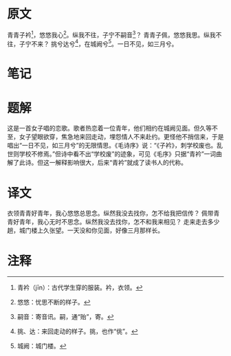 # 原文
青青子衿[^1]，悠悠我心[^2]。纵我不往，子宁不嗣音[^3]？
青青子佩，悠悠我思。纵我不往，子宁不来？
挑兮达兮[^4]，在城阙兮[^5]。一日不见，如三月兮。
# 笔记

# 题解
这是一首女子唱的恋歌。歌者热恋着一位青年，他们相约在城阙见面。但久等不至，女子望眼欲穿，焦急地来回走动，埋怨情人不来赴约。更怪他不捎信来，于是唱出“一日不见，如三月兮”的无限情思。《毛诗序》说：“《子衿》，刺学校废也。乱世则学校不修焉。”但诗中看不出“学校废”的迹象，可见《毛序》只据“青衿”一词曲解了此诗。但这一解释影响很大，后来“青衿”就成了读书人的代称。
# 译文
衣领青青好青年，我心悠悠总思念。纵然我没去找你，怎不给我把信传？
佩带青青好青年，我心无时不思念。纵然我没去找你，怎不和我来相见？
走来走去多少趟，城门楼上久张望。一天没和你见面，好像三月那样长。
# 注释

[^1]: 青衿（jīn）：古代学生穿的服装。衿，衣领。
[^2]: 悠悠：忧思不断的样子。
[^3]: 嗣音：寄音讯。嗣，通“贻”，寄。
[^4]: 挑、达：来回走动的样子。挑，也作“佻”。
[^5]: 城阙：城门楼。